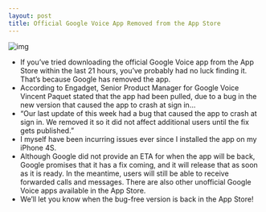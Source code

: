 ```yaml
---
layout: post
title: Official Google Voice App Removed from the App Store
---
```

![img](http://media.idownloadblog.com/wp-content/uploads/2011/10/Google-Voice.jpg)
* If you’ve tried downloading the official Google Voice app from the App Store within the last 21 hours, you’ve probably had no luck finding it. That’s because Google has removed the app.
* According to Engadget, Senior Product Manager for Google Voice Vincent Paquet stated that the app had been pulled, due to a bug in the new version that caused the app to crash at sign in…
* “Our last update of this week had a bug that caused the app to crash at sign in. We removed it so it did not affect additional users until the fix gets published.”
* I myself have been incurring issues ever since I installed the app on my iPhone 4S.
* Although Google did not provide an ETA for when the app will be back, Google promises that it has a fix coming, and it will release that as soon as it is ready. In the meantime, users will still be able to receive forwarded calls and messages. There are also other unofficial Google Voice apps available in the App Store.
* We’ll let you know when the bug-free version is back in the App Store!

